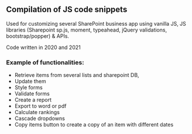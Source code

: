 ## Compilation of JS code snippets

Used for customizing several SharePoint business app using vanilla JS, JS libraries (Sharepoint sp.js, moment, typeahead, jQuery validations, bootstrap/popper) & APIs. 

Code written in 2020 and 2021

### Example of functionalities:

*  Retrieve items from several lists and sharepoint DB, 
*  Update them
*  Style forms
*  Validate forms
*  Create a report
*  Export to word or pdf
*  Calculate rankings
*  Cascade dropdowns
*  Copy items button to create a copy of an item with different dates 

